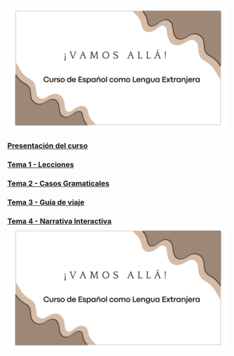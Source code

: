 ![Portada](./00-Introduccion/img/portada.jpg) 
### [Presentación del curso](/00-Introduccion/README.md)
### [Tema 1 - Lecciones](/01-Lecciones/)
### [Tema 2 - Casos Gramaticales](/02-Casos-Gramaticales/)
### [Tema 3 - Guía de viaje](/03-Guia%20de%20viaje/)
### [Tema 4 - Narrativa Interactiva](/04-Narrativa%20Interactiva/) ![Portada](./00-Introduccion/img/portada.jpg)


